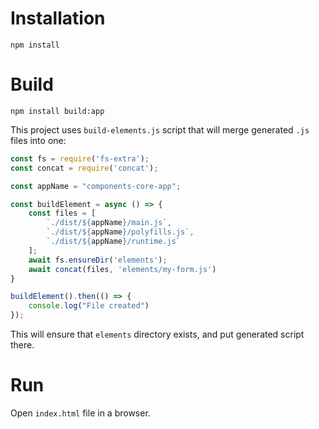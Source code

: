 # Installation

`npm install`

# Build

`npm install build:app`

This project uses `build-elements.js` script that will merge generated `.js` files into one:

```js
const fs = require('fs-extra');
const concat = require('concat');

const appName = "components-core-app";

const buildElement = async () => {
    const files = [
        `./dist/${appName}/main.js`,
        `./dist/${appName}/polyfills.js`,
        `./dist/${appName}/runtime.js`
    ];
    await fs.ensureDir('elements');
    await concat(files, 'elements/my-form.js')
}

buildElement().then(() => {
    console.log("File created")
});
```

This will ensure that `elements` directory exists, and put generated script there.

# Run

Open `index.html` file in a browser.